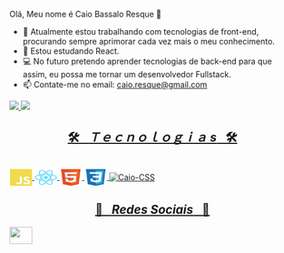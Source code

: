 Olá, Meu nome é Caio Bassalo Resque 👋

- 🔭 Atualmente estou trabalhando com tecnologias de front-end, procurando sempre aprimorar cada vez mais o meu conhecimento.
- 🌱 Estou estudando React.
- 💻 No futuro pretendo aprender tecnologias de back-end para que assim, eu possa me tornar um desenvolvedor Fullstack.
- 📫 Contate-me no email: caio.resque@gmail.com

<div>
<a href="https://github.com/caioresque">
<img width="42%" src="https://github-readme-stats.vercel.app/api?username=caioresque&show_icons=true&theme=gruvbox"/>
<img width="57%" src="https://github-readme-stats.vercel.app/api/top-langs/?username=caioresque&layout-compact&langs_count-16&theme=gruvbox"/>
<h2 align="center">🛠️&ensp; <i>Ｔｅｃｎｏｌｏｇｉａ s</i> &ensp;🛠️</h2>
<div style="display: inline_block"><br>
<img align="center" alt="Caio-Js" height="30" width="40" src="https://raw.githubusercontent.com/devicons/devicon/master/icons/javascript/javascript-plain.svg">
<img align="center" alt="Caio-React" height="30" width="40" src="https://raw.githubusercontent.com/devicons/devicon/master/icons/react/react-original.svg">
<img align="center" alt="Caio-HTML" height="30" width="40" src="https://raw.githubusercontent.com/devicons/devicon/master/icons/html5/html5-original.svg">
<img align="center" alt="Caio-CSS" height="30" width="40" src="https://raw.githubusercontent.com/devicons/devicon/master/icons/css3/css3-original.svg">
<img align="center" alt="Caio-CSS" height="30" width="40" src="https://skillicons.dev/icons?i=github" width="32" alt=" icon"/>


</div>

<h2 align="center">💬&ensp; <i>Redes Sociais</i> &ensp;💬</h2>

<img align="center" height="30" width="40" src="https://cdn.jsdelivr.net/gh/devicons/devicon/icons/linkedin/linkedin-original.svg">
<a href="https://www.linkedin.com/in/caioresque"/>



